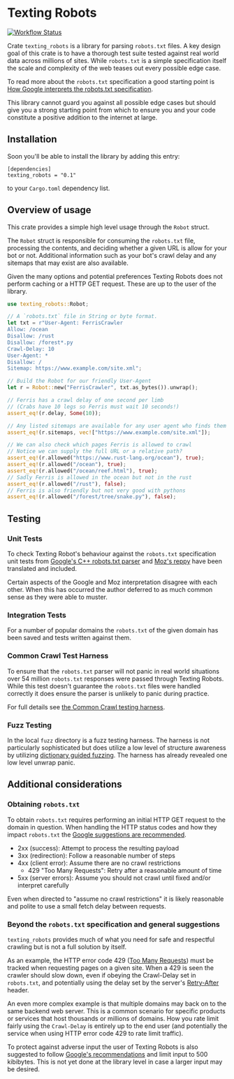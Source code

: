 # Texting Robots

[![Workflow Status](https://github.com/Smerity/texting_robots/workflows/ci/badge.svg)](https://github.com/Smerity/texting_robots/actions?query=ci)

Crate `texting_robots` is a library for parsing `robots.txt` files.
A key design goal of this crate is to have a thorough test suite tested
against real world data across millions of sites. While `robots.txt` is a
simple specification itself the scale and complexity of the web teases out
every possible edge case.

To read more about the `robots.txt` specification a good starting point is
[How Google interprets the robots.txt specification][google-spec].

This library cannot guard you against all possible edge cases but should
give you a strong starting point from which to ensure you and your code
constitute a positive addition to the internet at large.

[google-spec]: https://developers.google.com/search/docs/advanced/robots/robots_txt

## Installation

Soon you'll be able to install the library by adding this entry:

```plain
[dependencies]
texting_robots = "0.1"
```

to your `Cargo.toml` dependency list.

## Overview of usage

This crate provides a simple high level usage through the `Robot` struct.

The `Robot` struct is responsible for consuming the `robots.txt` file,
processing the contents, and deciding whether a given URL is allow for
your bot or not. Additional information such as your bot's crawl delay
and any sitemaps that may exist are also available.

Given the many options and potential preferences Texting Robots does not
perform caching or a HTTP GET request. These are up to the user of the library.

```rust
use texting_robots::Robot;

// A `robots.txt` file in String or byte format.
let txt = r"User-Agent: FerrisCrawler
Allow: /ocean
Disallow: /rust
Disallow: /forest*.py
Crawl-Delay: 10
User-Agent: *
Disallow: /
Sitemap: https://www.example.com/site.xml";

// Build the Robot for our friendly User-Agent
let r = Robot::new("FerrisCrawler", txt.as_bytes()).unwrap();

// Ferris has a crawl delay of one second per limb
// (Crabs have 10 legs so Ferris must wait 10 seconds!)
assert_eq!(r.delay, Some(10));

// Any listed sitemaps are available for any user agent who finds them
assert_eq!(r.sitemaps, vec!["https://www.example.com/site.xml"]);

// We can also check which pages Ferris is allowed to crawl
// Notice we can supply the full URL or a relative path?
assert_eq!(r.allowed("https://www.rust-lang.org/ocean"), true);
assert_eq!(r.allowed("/ocean"), true);
assert_eq!(r.allowed("/ocean/reef.html"), true);
// Sadly Ferris is allowed in the ocean but not in the rust
assert_eq!(r.allowed("/rust"), false);
// Ferris is also friendly but not very good with pythons
assert_eq!(r.allowed("/forest/tree/snake.py"), false);
```

## Testing

### Unit Tests

To check Texting Robot's behaviour against the `robots.txt` specification
unit tests from [Google's C++ robots.txt parser][google-cpp] and
[Moz's reppy][moz-reppy] have been translated and included.

Certain aspects of the Google and Moz interpretation disagree with each other.
When this has occurred the author deferred to as much common sense as they
were able to muster.

[google-cpp]: https://github.com/google/robotstxt
[moz-reppy]: https://github.com/seomoz/reppy

### Integration Tests

For a number of popular domains the `robots.txt` of the given domain has been
saved and tests written against them.

### Common Crawl Test Harness

To ensure that the `robots.txt` parser will not panic in real world situations
over 54 million `robots.txt` responses were passed through Texting Robots.
While this test doesn't guarantee the `robots.txt` files were handled correctly
it does ensure the parser is unlikely to panic during practice.

For full details see [the Common Crawl testing harness][cc-test].

[cc-test]: https://github.com/Smerity/texting_robots_cc_test

### Fuzz Testing

In the local `fuzz` directory is a fuzz testing harness. The harness is not
particularly sophisticated but does utilize a low level of structure awareness
by utilizing [dictionary guided fuzzing][dgf]. The harness has already revealed
one low level unwrap panic.

[dgf]: https://llvm.org/docs/LibFuzzer.html#dictionaries

## Additional considerations

### Obtaining `robots.txt`

To obtain `robots.txt` requires performing an initial HTTP GET request to the
domain in question. When handling the HTTP status codes and how they impact `robots.txt`
the [Google suggestions are recommended][google-spec].

- 2xx (success): Attempt to process the resulting payload
- 3xx (redirection): Follow a reasonable number of steps
- 4xx (client error): Assume there are no crawl restrictions
  - 429 "Too Many Requests": Retry after a reasonable amount of time
- 5xx (server errors): Assume you should not crawl until fixed and/or interpret carefully

Even when directed to "assume no crawl restrictions" it is likely reasonable and
polite to use a small fetch delay between requests.

### Beyond the `robots.txt` specification and general suggestions

`texting_robots` provides much of what you need for safe and respectful
crawling but is not a full solution by itself.

As an example, the HTTP error code 429 ([Too Many Requests][mozilla-tmr]) must be
tracked when requesting pages on a given site. When a 429 is seen the crawler
should slow down, even if obeying the Crawl-Delay set in `robots.txt`, and
potentially using the delay set by the server's [Retry-After][mozilla-ra] header.

An even more complex example is that multiple domains may back on to the same
backend web server. This is a common scenario for specific products or services
that host thousands or millions of domains. How you rate limit fairly using the
`Crawl-Delay` is entirely up to the end user (and potentially the service when
using HTTP error code 429 to rate limit traffic).

To protect against adverse input the user of Texting Robots is also suggested to
follow [Google's recommendations][google-spec] and limit input to 500 kibibytes.
This is not yet done at the library level in case a larger input may be desired.

[mozilla-tmr]: https://developer.mozilla.org/en-US/docs/Web/HTTP/Status/429
[mozilla-ra]: https://developer.mozilla.org/en-US/docs/Web/HTTP/Headers/Retry-After


